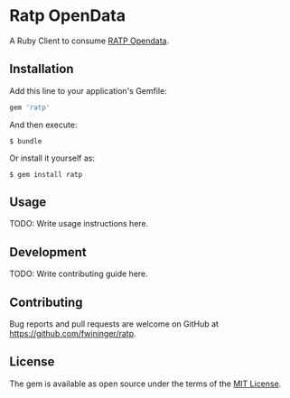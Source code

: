 # Ratp OpenData

A Ruby Client to consume [RATP Opendata](https://data.ratp.fr/).

## Installation

Add this line to your application's Gemfile:

```ruby
gem 'ratp'
```

And then execute:

    $ bundle

Or install it yourself as:

    $ gem install ratp

## Usage

TODO: Write usage instructions here.

## Development

TODO: Write contributing guide here.

## Contributing

Bug reports and pull requests are welcome on GitHub at https://github.com/fwininger/ratp.


## License

The gem is available as open source under the terms of the [MIT License](http://opensource.org/licenses/MIT).

